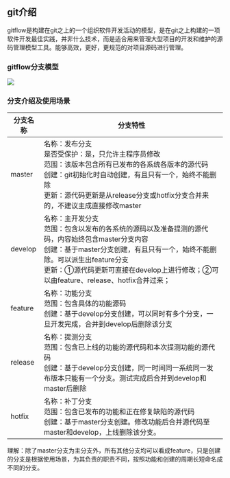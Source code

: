 ## git介绍

​		gitflow是构建在git之上的一个组织软件开发活动的模型，是在git之上构建的一项软件开发最佳实践，并非什么技术，而是适合用来管理大型项目的开发和维护的源码管理模型工具。能够高效，更好，更规范的对项目源码进行管理。

### gitflow分支模型

![](\gitflow模型.png)

### 分支介绍及使用场景

| 分支名称 | 分支特性                                                     |
| -------- | ------------------------------------------------------------ |
| master   | 名称：发布分支<br />是否受保护：是，只允许主程序员修改<br />范围：该版本包含所有已发布的各系统各版本的源代码<br />创建：git初始化时自动创建，有且只有一个，始终不能删除<br />更新：源代码更新是从release分支或hotfix分支合并来的，不建议主成直接修改master |
| develop  | 名称：主开发分支<br />范围：包含以发布的各系统的源码以及准备提测的源代码，内容始终包含master分支内容<br />创建：基于master分支创建，有且只有一个，始终不能删除。可以派生出feature分支<br />更新：①源代码更新可直接在develop上进行修改；②可以由feature、release、hotfix合并过来； |
| feature  | 名称：功能分支<br />范围：包含具体的功能源码<br />创建：基于develop分支创建，可以同时有多个分支，一旦开发完成，合并到develop后删除该分支 |
| release  | 名称：提测分支<br />范围：包含已上线的功能的源代码和本次提测功能的源代码<br />创建：基于develop分支创建，同一时间同一系统同一发布版本只能有一个分支。测试完成后合并到develop和master后删除<br /> |
| hotfix   | 名称：补丁分支<br />范围：包含已发布的功能和正在修复缺陷的源代码<br />创建：基于master分支创建。修改功能后合并源代码至master和develop，上线删除该分支。 |

理解：除了master分支为主分支外，所有其他分支均可以看成feature，只是创建的分支是根据使用场景，为其负责的职责不同，按照功能和创建的周期长短命名成不同的分支。

